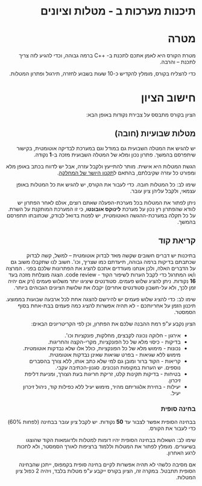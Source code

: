 <div dir='rtl' lang='he'>

תיכנות מערכות ב - מטלות וציונים
==================================

מטרה
====
מטרת הקורס היא לאמן אתכם לתכנת ב- ++C ברמה גבוהה, וכדי להגיע לזה צריך לתכנת – והרבה.

כדי להצליח בקורס, מומלץ להקדיש כ-10 שעות בשבוע לחזרה, תירגול ופתרון המטלות.

חישוב הציון
============

הציון בקורס מתבסס על צבירת נקודות באופן הבא:

## מטלות שבועיות (חובה)
יש להגיש את המטלה השבועית גם במודל וגם במערכת לבדיקה אוטומטית, בקישור שיתפרסם בהמשך.
פתרון נכון ומלא של המטלה השבועית מזכה ב-**1** נקודה.

הגשת המטלות היא אישית.
מותר להתייעץ ולקבל עזרה, אבל יש לדווח בכתב באופן מלא ומפורט כל עזרה שקיבלתם, בהתאם ל[תקנון היושר של המחלקה](https://www.ariel.ac.il/wp/cs/wp-content/uploads/sites/88/2020/08/Guidelines-for-Academic-Integrity.pdf).

שימו לב: כל המטלות חובה. כדי לעבור את הקורס, יש להגיש את כל המטלות באופן עצמאי, ולקבל עליהן ציון עובר.

ניתן לפתור את המטלות בכל מערכת-הפעלה שאתם רוצים, אולם לאחר הפתרון יש לוודא שהפתרון רץ נכון על מערכת **לינוקס אובונטו**, כי זו המערכת המותקנת על השרת.
על כל תקלה במערכת-ההגשה האוטומטית, יש לפנות בדואל לבודק, שכתובתו תתפרסם בהמשך.

## קריאת קוד
בתיכנות יש דברים חשובים שקשה מאד לבדוק אוטומטית – למשל, קשה לבדוק שכתבתם בדיקות ברמה גבוהה, תיעדתם כמו שצריך, וכו'. חשוב לנו שתקבלו משוב גם על הדברים האלה, ולכן אנחנו מעודדים אתכם להציג את הפתרונות שלכם בפני . 
המרצה ו/או המתרגל כדי לקבל הערות לשיפור הקוד - code review.
הצגה מוצלחת מזכה בעד **16** נקודות.
ניתן להציג שלוש פעמים.
סטודנטים שיציגו יותר משלוש פעמים (רק אם יהיה זמן לכך, ולא על-חשבון סטודנטים אחרים)
יקבלו את שלושת הציונים הגבוהים ביותר.

שימו לב: כדי להציג שלוש פעמים יש להירשם להצגה אחת לכל ארבעה שבועות בממוצע.
תיכנון הזמן על אחריותכם - לא תהיה אפשרות להציג כמה פעמים בבת-אחת בסוף הסמסטר.

הציון נקבע ע"פ רמת ההבנה שלכם את הפתרון, וכן לפי הקריטריונים הבאים:

* אירגון - חלוקה נכונה לקבצים, מחלקות, פונקציות וכו'.
* בדיקות - כיסוי מלא של כל הפונקציות, מקרי-הקצה והחריגות.
* נכונות - מימוש מלא של כל הפונקציות, כולל אלו שלא נבדקות אוטומטית. מימוש ללא שגיאות - בפרט שגיאות שאינן נבדקות אוטומטית.
* קריאות - הקוד ברור ומובן גם למי שלא כתב אותו, ללא צורך בהסברים נוספים. יש הערות במקומות הנכונים. סגנון-הכתיבה עקבי.
* בטיחות - בדיקות תקינות קלט, זריקת חריגות בעת הצורך, ומניעת דליפת זיכרון.
* יעילות - בחירת אלגוריתם מהיר, מימוש יעיל ללא כפילות קוד, ניהול זיכרון יעיל.


### בחינה סופית
בבחינה הסופית אפשר לצבור עד **50** נקודות.
יש לקבל ציון עובר בבחינה (לפחות 60%) כדי לעבור את הקורס.

שימו לב:
השאלות בבחינה הסופית יהיו דומות למטלות ולדוגמאות הקוד שהוצגו בשיעורים.
מומלץ לפתור את המטלות וללמוד ברציפות לאורך הסמסטר, ולא לחכות לרגע האחרון.

אם מסיבה כלשהי לא תהיה אפשרות לקיים בחינה סופית בקמפוס,
ייתכן שהבחינה הסופית תתבטל. במקרה זה, הציון בקורס ייקבע ע"פ מטלות בלבד,
ויהיה 2 כפול ציון המטלות.

</div>
